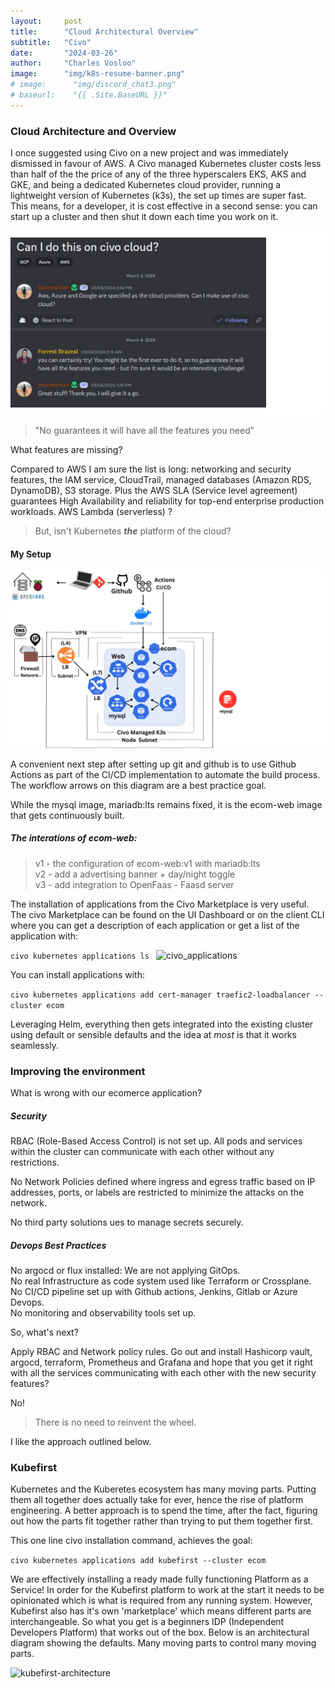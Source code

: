 ```yaml
---
layout:     post
title:      "Cloud Architectural Overview"
subtitle:   "Civo"
date:       "2024-03-26"
author:     "Charles Vosloo"
image:      "img/k8s-resume-banner.png"
# image:      "img/discord_chat3.png"
# baseurl:    "{{ .Site.BaseURL }}"
---
```

### Cloud Architecture and Overview
I once suggested using Civo on a new project and was immediately dismissed in favour of AWS. A Civo managed Kubernetes cluster costs less than half of the the price of any of the three hyperscalers EKS, AKS and GKE, and being a dedicated Kubernetes cloud provider, running a lightweight version of Kubernetes (k3s), the set up times are super fast. This means, for a developer, it is cost effective in a second sense: you can start up a cluster and then shut it down each time you work on it.

![screenshot](/img/discord_chat3.png) 
<!-- ![screenshot](https://journeyman33.github.io/k8s-resume-blog/img/discord_chat3.png) -->
<!-- ![screenshot](https://github.com/journeyman33/k8s-resume-blog/img/half_page2.png) -->
<!-- ![screenshot]({{ .Params.baseurl }}/img/half_page2.png) # no! -->
<!-- ![screenshot]({{< baseurl >}}/img/discord_chat3.png)   # no! -->
<!-- ![screenshot]({{ .Site.BaseURL }}/img/half_page2.png)   # no? -->
<!-- <img src="/k8s-resume-blog/img/discord_chat3.png" alt="screenshot"> -->


> "No guarantees it will have all the features you need"  

What features are missing? 

Compared to AWS I am sure the list is long: networking and security features, the IAM service, CloudTrail, managed databases (Amazon RDS, DynamoDB), S3 storage. Plus the AWS SLA (Service level agreement) guarantees High Availability and reliability for top-end enterprise production workloads. AWS Lambda (serverless) ?  

> But, isn't Kubernetes ***the*** platform of the cloud?  


#### My Setup  

![cloud-arch](/img/cloud_diagram2.png)

A convenient next step after setting up git and github is to use Github Actions as part of the CI/CD implementation to automate the build process. The workflow arrows on this diagram are a best practice goal.   
<!-- After that, setting up Flux or ArgoCD provides a full CI/CD GitOps environment. -->

While the mysql image, mariadb:lts remains fixed, it is the ecom-web image that gets  continuously built.   
 
<!-- The [Docker commands](docker_commands.md) in the MYNOTES menus shows the process of building a new ecom-web image and pushing it to Gihub.  

```kubectl set image deployment/web web=journeyman ecom-web:v2```    
adds the new image to the web deployment and  
``` kubectl -n ecom rollback  ```  
allows you to rollback to verison v1. 

Github Acitons can automate this process. -->

##### The interations of ecom-web:  
  
> v1 - the configuration of ecom-web:v1 with mariadb:lts  
> v2 - add a advertising banner + day/night toggle  
> v3 - add integration to OpenFaas - Faasd server  


The installation of applications from the Civo Marketplace is very useful. The civo Marketplace can be found on the UI Dashboard or on the client CLI where you can get a description of each application or get a list of the application with:  

```civo kubernetes applications ls ```
![civo_applications](/img/civo_applications2.png)

You can install applications with: 

``` civo kubernetes applications add cert-manager traefic2-loadbalancer --cluster ecom ```  

Leveraging Helm, everything then gets integrated into the existing cluster using default or sensible defaults and the idea at *most* is that it works seamlessly. <!--Helm is used under the hood.-->  
<!-- , but the integration is smoother than with vanilla helm. -->


### Improving the environment

What is wrong with our ecomerce application?  
    
##### Security  
RBAC (Role-Based Access Control) is not set up. All pods and services within the cluster can communicate with each other without any restrictions.

No Network Policies defined where ingress and egress traffic based on IP addresses, ports, or labels are restricted to minimize the attacks on the network.

No third party solutions ues to manage secrets securely.

##### Devops Best Practices

No argocd or flux installed: We are not applying GitOps.    
No real Infrastructure as code system used like Terraform or Crossplane.   
No CI/CD pipeline set up with Github actions, Jenkins, Gitlab or Azure Devops.  
No monitoring and observability tools set up.    

So, what's next?  

Apply RBAC and Network policy rules. Go out and install Hashicorp vault, argocd, terraform, Prometheus and Grafana and hope that you get it right with  all the services communicating with each other with the new security features?  

No! 
>There is no need to reinvent the wheel. 

I like the approach outlined below.

### Kubefirst

Kubernetes and the Kuberetes ecosystem has many moving parts.  Putting them all together does actually take for ever, hence the rise of platform engineering. A better approach is to spend the time, after the fact, figuring out how the parts fit together rather than trying to put them together first.


This one line civo installation command, achieves the goal: 

``` civo kubernetes applications add kubefirst --cluster ecom ```  

We are effectively installing a ready made fully functioning Platform as a Service! In order for the Kubefirst platform to work at the start it needs to be opinionated which is what is required from any running system. However, Kubefirst also has it's own 'marketplace' which means different parts are interchangeable. So what you get is a beginners IDP (Independent Developers Platform) that works out of the box. Below is an architectural diagram showing the defaults. Many moving parts to control many moving parts.        

![kubefirst-architecture](/img/kubefirst-arch.png)  

<!-- Here is what we get
--
--
At the outset eveyting works.  
We don't have to spend the time figuring out why the cluster is craashin before  we have learnt the system.  -->